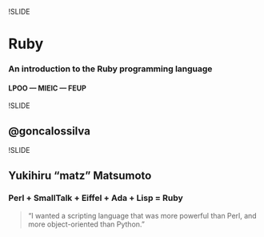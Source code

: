 !SLIDE

# Ruby

### An introduction to the Ruby programming language

#### LPOO — MIEIC — FEUP
!SLIDE

## @goncalossilva

!SLIDE

## Yukihiru “matz” Matsumoto

### Perl + SmallTalk + Eiffel + Ada + Lisp = Ruby

> “I wanted a scripting language that was more powerful than Perl, and more object-oriented than Python.”
